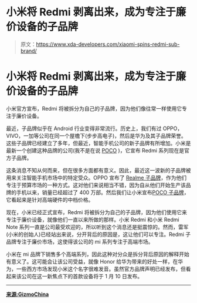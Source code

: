# 小米将 Redmi 剥离出来，成为专注于廉价设备的子品牌

> 原文：<https://www.xda-developers.com/xiaomi-spins-redmi-sub-brand/>

# 小米将 Redmi 剥离出来，成为专注于廉价设备的子品牌

小米官方宣布，Redmi 将被拆分为自己的子品牌，因为他们像往常一样使用它专注于廉价设备。

最近，子品牌似乎在 Android 行业变得非常流行。历史上，我们有过 OPPO，VIVO，一加等公司在同一个屋檐下(步步高电子)，然后是华为及其子品牌荣誉。这些子品牌已经建立了多年，但最近，智能手机公司的新子品牌有所增加。小米是最新一个创建这种品牌的公司(我不是在说 [POCO](https://www.xda-developers.com/xiaomi-poco-f1-official-twrp/) )，它宣布 Redmi 系列现在是官方子品牌。

这条消息不知从何而来，但在很多方面都有意义。因此，最近这一波新的子品牌被用来关注智能手机市场中的特定受众。OPPO 宣布了 [Realme 子品牌](https://www.xda-developers.com/realme-u1-mediatek-helio-p70-india-launch/)，作为他们专注于预算市场的一种方式。这对他们来说相当不错，因为自从他们开始生产该品牌的手机以来，销量已经超过了 400 万部。然后我们让小米宣布[POCO 子品牌](https://www.xda-developers.com/xiaomi-launches-poco-brand-india/)，它看起来是针对高端硬件的中档价格。

现在，小米已经正式宣布，Redmi 将被拆分为自己的子品牌，因为他们使用它来专注于廉价设备，就像他们一直以来所做的那样。小米 Redmi 和小米 Redmi Note 系列一直是公司最受欢迎的，所以听到这个消息还是挺震惊的。然而，雷军(小米的创始人)已经站出来说，分开背后的原因是，这让他们可以专注。Redmi 子品牌专注于廉价市场，这使得该公司的 mi 系列专注于高端市场。

小米在 mi 品牌下销售多个高端系列，因此这种对分众是拆分背后原因的解释开始有意义了。这可能会让该公司受益，就像 Honor 给华为带来的好处一样，在华为，一些西方市场发现小米这个名字很难发音。虽然官方品牌声明已经发布，但看起来该公司在这一新焦点下的首款设备将于 1 月 10 日发布。

* * *

[**来源:GizmoChina**](https://www.gizmochina.com/2019/01/03/lei-jun-explains-explains-redmi-independent-brand/)